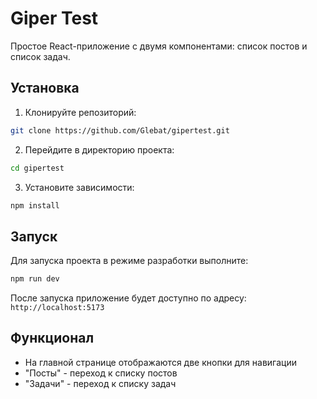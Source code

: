 # Giper Test

Простое React-приложение с двумя компонентами: список постов и список задач.

## Установка

1. Клонируйте репозиторий:
```bash
git clone https://github.com/Glebat/gipertest.git
```

2. Перейдите в директорию проекта:
```bash
cd gipertest
```

3. Установите зависимости:
```bash
npm install
```

## Запуск

Для запуска проекта в режиме разработки выполните:
```bash
npm run dev
```

После запуска приложение будет доступно по адресу: `http://localhost:5173`

## Функционал

- На главной странице отображаются две кнопки для навигации
- "Посты" - переход к списку постов
- "Задачи" - переход к списку задач 





